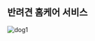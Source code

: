 ## 반려견 홈케어 서비스

![dog1](https://user-images.githubusercontent.com/59241047/167297523-3d786e8c-3e53-4092-a04c-f2b11c209282.jpg)
